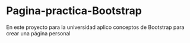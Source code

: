 # Pagina-practica-Bootstrap
En este proyecto para la universidad aplico conceptos de Bootstrap para crear una página personal 

